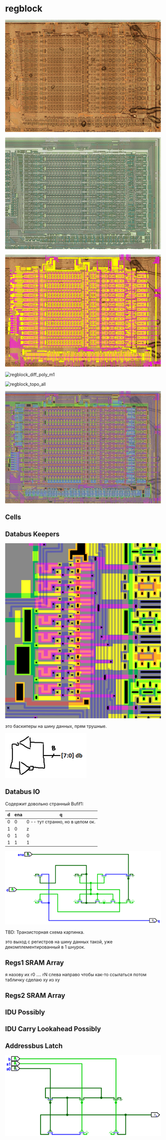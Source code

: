 # regblock

![regblock_poly_img](imgstore/regblock_poly_img.jpg)

![regblock_m1_img](imgstore/regblock_m1_img.jpg)

![regblock_diff_poly](imgstore/regblock_diff_poly.jpg)

![regblock_diff_poly_m1](imgstore/regblock_diff_poly_m1.jpg)

![regblock_topo_all](imgstore/regblock_topo_all.jpg)

![regblock_modules](imgstore/regblock_modules.jpg)

## Cells

## Databus Keepers

![buskeepers_tran](imgstore/buskeepers_tran.png)

это баскиперы на шину данных, прям трушные.

![buskeepers_logic](imgstore/buskeepers_logic.png)

## Databus IO

Содержит довольно странный Bufif1:

|d|ena|q|
|---|---|---|
|0|0|0 -- тут странно, но в целом ок.|
|1|0|z|
|0|1|0|
|1|1|1|

![regblock_bufif1](logisim/regblock_bufif1.png)

TBD: Транзисторная схема картинка.

это выход с регистров на шину данных такой, уже декомплементированный в 1 шнурок.

## Regs1 SRAM Array

я назову их r0 .... rN слева направо чтобы как-то ссылаться
потом табличку сделаю ху из ху

## Regs2 SRAM Array

## IDU Possibly

## IDU Carry Lookahead Possibly

## Addressbus Latch

![regblock_oai](logisim/regblock_oai.png)
